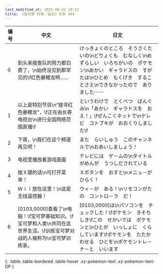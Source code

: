 ```yaml
---
last_modified_at: 2021-06-22 20:12
title: 《宝可梦 珍珠／钻石》文本 494
---
```

| 编号 | 中文 | 日文 |
| ---- | ---- | ---- |
| 0 | 到头来搜查队的努力都白费了，\n始终没见到那罕见的\f红色暴鲤龙啊…… | けっきょくのところ　そうさくたいの\nどりょくも　むなしく\nめずらしい　いろちがいの　ポケモン\nあかい　ギャラドスの　すがたは\nひとめ　もくげき　することさえ\nできなかったので　ありました⋯⋯ |
| 1 | 以上是特别节目\n“搜寻红色暴鲤龙”，\f正在由长寿电视台\n进行全国网络范围直播\f | というわけで　とくべつ　ばんぐみ\n「あかい　ギャラドスを　おえ！」\fぜんこくネットで\nテレビ　コトブキが　おおくりしました\f |
| 2 | 下周，\n我们在这个频道再见吧！ | また　らいしゅう　このチャンネルで\nおあいしましょう！ |
| 3 | 电视里播放着游戏画面 | テレビには　ゲ－ムの\nタイトルがめんが　うつしだされている |
| 4 | 按Ｘ键的话\n可打开菜单！ | Ｘボタンを　おすと\nメニュ－が　ひらく！ |
| 5 | Ｗｉｉ放在这里！\n这是无线遥控器！ | ウィ－が　ある！\nリモコンがたの　コントロ－ラ　だ！ |
| 6 | [0103,0000]查看了\n电脑！\f宝可梦基础知识。\f宝可梦和人类\n共同在这世界生活。\f训练宝可梦对战的人被称为\n宝可梦训练家。 | [0103,0000]は\nパソコンを　チェックした！\fポケモン　きそちしき\fこの　せかいでは　ポケモンと\nひとが　いっしょに　くらしています\fポケモンを　たたかわせる　ひとを\nポケモントレ－ナ－と　いいます |
{: .table .table-bordered .table-hover .xz-pokemon-text .xz-pokemon-text-DP }